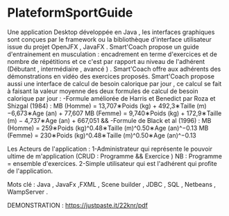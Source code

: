 # PlateformSportGuide
Une application Desktop développée en Java , les interfaces graphiques sont conçues par le framework ou la bibliothèque d'interface utilisateur issue du projet OpenJFX , JavaFX .
Smart'Coach propose un guide d'entrainement en musculation : encadrement en terme d'exercices et de nombre de répétitions et ce c'est par rapport au niveau de l'adhérent (Débutant , intermédiaire , avancé ) .
Smart'Coach offre aux adhérents des démonstrations en vidéo des exercices proposés.
Smart'Coach propose aussi une interface de calcul de besoin calorique par jour , ce calcul se fait à faisant la valeur moyenne des deux formules de calcul de besoin calorique par jour :
-Formule améliorée de Harris et Benedict par Roza et Shizgal (1984) :
MB (Homme) = 13,707∗Poids (kg) + 492,3∗Taille (m)−6,673∗Age (an) + 77,607
MB (Femme) = 9,740∗Poids (kg) + 172,9∗Taille (m) − 4,737∗Age (an) + 667,051
&&
-Formule de Black et al (1996) :
MB (Homme) = 259∗Poids (kg)\^0.48∗Taille (m)\^0.50∗Age (an)\^−0.13
MB (Femme) = 230∗Poids (kg)\^0.48∗Taille (m)\^0.50∗Age (an)\^−0.13

Les Acteurs de l'application :
1-Administrateur qui représente le pouvoir ultime de m'application (CRUD : Programme && Exercice )
NB : Programme = ensemble d'exercices.
2-Simple utilisateur qui est l'adhérent qui profite de l'application.

Mots clé : Java , JavaFx ,FXML , Scene builder , JDBC , SQL , Netbeans , WampServer .

DEMONSTRATION : https://justpaste.it/22knr/pdf

